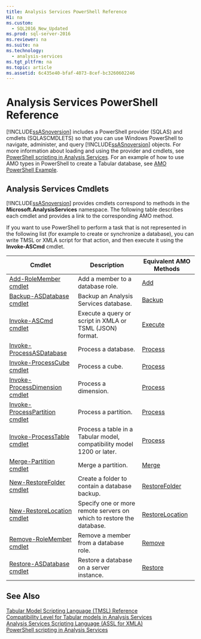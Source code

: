 ```yaml
---
title: Analysis Services PowerShell Reference
H1: na
ms.custom: 
  - SQL2016_New_Updated
ms.prod: sql-server-2016
ms.reviewer: na
ms.suite: na
ms.technology: 
  - analysis-services
ms.tgt_pltfrm: na
ms.topic: article
ms.assetid: 6c435e40-bfaf-4073-8cef-bc3260602246
---
```

# Analysis Services PowerShell Reference
  [!INCLUDE[ssASnoversion](../../Topics/TopicNameContainA/includes/ssASnoversion_md.md)] includes a PowerShell provider (SQLAS) and cmdlets (SQLASCMDLETS) so that you can use Windows PowerShell to navigate, administer, and query [!INCLUDE[ssASnoversion](../../Topics/TopicNameContainA/includes/ssASnoversion_md.md)] objects. For more information about loading and using the provider and cmdlets, see [PowerShell scripting in Analysis Services](../../Topics/TopicNameNotContainA/PowerShell-scripting-in-Analysis-Services.md). For an example of how to use AMO types in PowerShell to create a Tabular database, see [AMO PowerShell Example](../../Topics/TopicNameNotContainA/AMO-PowerShell-Example.md).  
  
##  <a name="bkmk_cmdlets"></a> Analysis Services Cmdlets  
 [!INCLUDE[ssASnoversion](../../Topics/TopicNameContainA/includes/ssASnoversion_md.md)] provides cmdlets correspond to methods in the **Microsoft.AnalysisServices** namespace. The following table describes each cmdlet and provides a link to the corresponding AMO method.  
  
 If you want to use PowerShell to perform a task that is not represented in the following list (for example to create or synchronize a database), you can write TMSL or XMLA script for that action, and then execute it using the **Invoke-ASCmd** cmdlet.  
  
|Cmdlet|Description|Equivalent AMO Methods|  
|------------|-----------------|----------------------------|  
|[Add-RoleMember cmdlet](../../Topics/TopicNameNotContainA/Add-RoleMember-cmdlet.md)|Add a member to a database role.|[Add](assetId:///M:Microsoft.AnalysisServices.RoleMemberCollection.Add(Microsoft.AnalysisServices.RoleMember))|  
|[Backup-ASDatabase cmdlet](../../Topics/TopicNameNotContainA/Backup-ASDatabase-cmdlet.md)|Backup an Analysis Services database.|[Backup](assetId:///M:Microsoft.AnalysisServices.Database.Backup(System.String))|  
|[Invoke-ASCmd cmdlet](../../Topics/TopicNameNotContainA/Invoke-ASCmd-cmdlet.md)|Execute a query or script in XMLA or TSML (JSON) format.|[Execute](assetId:///M:Microsoft.AnalysisServices.Server.Execute(System.String))|  
|[Invoke-ProcessASDatabase](../../Topics/TopicNameNotContainA/Invoke-ProcessASDatabase.md)|Process a database.|[Process](assetId:///M:Microsoft.AnalysisServices.IProcessable.Process)|  
|[Invoke-ProcessCube cmdlet](../../Topics/TopicNameNotContainA/Invoke-ProcessCube-cmdlet.md)|Process a cube.|[Process](assetId:///M:Microsoft.AnalysisServices.IProcessable.Process)|  
|[Invoke-ProcessDimension cmdlet](../../Topics/TopicNameNotContainA/Invoke-ProcessDimension-cmdlet.md)|Process a dimension.|[Process](assetId:///M:Microsoft.AnalysisServices.IProcessable.Process)|  
|[Invoke-ProcessPartition cmdlet](../../Topics/TopicNameNotContainA/Invoke-ProcessPartition-cmdlet.md)|Process a partition.|[Process](assetId:///M:Microsoft.AnalysisServices.IProcessable.Process)|  
|[Invoke-ProcessTable cmdlet](../../Topics/TopicNameNotContainA/Invoke-ProcessTable-cmdlet.md)|Process a table in a Tabular model, compatibility model 1200 or later.|[Process](assetId:///M:Microsoft.AnalysisServices.IProcessable.Process)|  
|[Merge-Partition cmdlet](../../Topics/TopicNameNotContainA/Merge-Partition-cmdlet.md)|Merge a partition.|[Merge](assetId:///M:Microsoft.AnalysisServices.Partition.Merge(System.Collections.IEnumerable))|  
|[New-RestoreFolder cmdlet](../../Topics/TopicNameNotContainA/New-RestoreFolder-cmdlet.md)|Create a folder to contain a database backup.|[RestoreFolder](assetId:///T:Microsoft.AnalysisServices.RestoreFolder)|  
|[New-RestoreLocation cmdlet](../../Topics/TopicNameNotContainA/New-RestoreLocation-cmdlet.md)|Specify one or more remote servers on which to restore the database.|[RestoreLocation](assetId:///T:Microsoft.AnalysisServices.RestoreLocation)|  
|[Remove-RoleMember cmdlet](../../Topics/TopicNameNotContainA/Remove-RoleMember-cmdlet.md)|Remove a member from a database role.|[Remove](assetId:///M:Microsoft.AnalysisServices.RoleMemberCollection.Remove(Microsoft.AnalysisServices.RoleMember))|  
|[Restore-ASDatabase cmdlet](../../Topics/TopicNameNotContainA/Restore-ASDatabase-cmdlet.md)|Restore a database on a server instance.|[Restore](assetId:///M:Microsoft.AnalysisServices.Server.Restore(System.String))|  
  
## See Also  
 [Tabular Model Scripting Language &#40;TMSL&#41; Reference](../Topic/Tabular%20Model%20Scripting%20Language%20\(TMSL\)%20Reference.md)   
 [Compatibility Level for Tabular models in Analysis Services](../../Topics/TopicNameNotContainA/Compatibility-Level-for-Tabular-models-in-Analysis-Services.md)   
 [Analysis Services Scripting Language &#40;ASSL for XMLA&#41;](../Topic/Analysis%20Services%20Scripting%20Language%20\(ASSL%20for%20XMLA\).md)   
 [PowerShell scripting in Analysis Services](../../Topics/TopicNameNotContainA/PowerShell-scripting-in-Analysis-Services.md)  
  
  